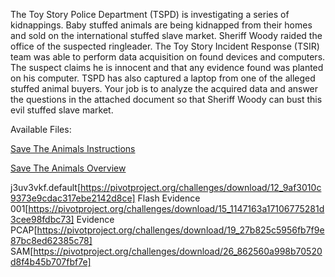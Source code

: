 The Toy Story Police Department (TSPD) is investigating a series of kidnappings.  Baby stuffed animals are being kidnapped from their   homes and sold on the international stuffed slave market. Sheriff Woody raided the office of the suspected ringleader.  The Toy Story   Incident Response (TSIR) team was able to perform data acquisition on found devices and computers. The suspect claims he is innocent   and that any evidence found was planted on his computer.   TSPD has also captured a laptop from one of the alleged stuffed animal   buyers.  Your job is to analyze the acquired data and answer the questions in the attached document so that Sheriff Woody can bust  this evil stuffed slave market. 


Available Files:

[Save The Animals Instructions](https://pivotproject.org/challenges/download/10_72d1f70eff73b184ecd87b1e940f7ad4)

[Save The Animals Overview](https://pivotproject.org/challenges/download/11_301f73a0682b18a73cd9c9053a1625fe)

j3uv3vkf.default[https://pivotproject.org/challenges/download/12_9af3010c9373e9cdac317ebe2142d8ce]
Flash Evidence 001[https://pivotproject.org/challenges/download/15_1147163a17106775281d3cee98fdbc73]
Evidence PCAP[https://pivotproject.org/challenges/download/19_27b825c5956fb7f9e87bc8ed62385c78]
SAM[https://pivotproject.org/challenges/download/26_862560a998b70520d8f4b45b707fbf7e]
